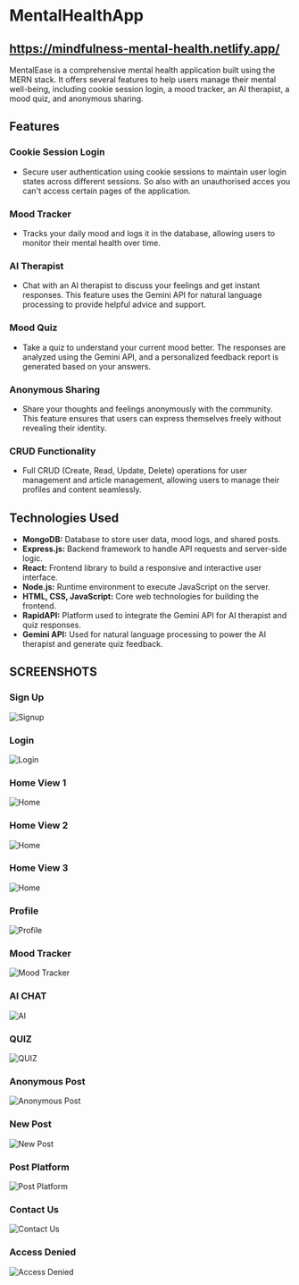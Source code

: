 # MentalHealthApp  

## https://mindfulness-mental-health.netlify.app/

MentalEase is a comprehensive mental health application built using the MERN stack. It offers several features to help users manage their mental well-being, including cookie session login, a mood tracker, an AI therapist, a mood quiz, and anonymous sharing.

## Features

### Cookie Session Login
- Secure user authentication using cookie sessions to maintain user login states across different sessions. So also with an unauthorised acces you can't access certain pages of the application. 

### Mood Tracker
- Tracks your daily mood and logs it in the database, allowing users to monitor their mental health over time.

### AI Therapist
- Chat with an AI therapist to discuss your feelings and get instant responses. This feature uses the Gemini API for natural language processing to provide helpful advice and support.

### Mood Quiz
- Take a quiz to understand your current mood better. The responses are analyzed using the Gemini API, and a personalized feedback report is generated based on your answers.

### Anonymous Sharing
- Share your thoughts and feelings anonymously with the community. This feature ensures that users can express themselves freely without revealing their identity.

### CRUD Functionality
- Full CRUD (Create, Read, Update, Delete) operations for user management and article management, allowing users to manage their profiles and content seamlessly.

## Technologies Used

- **MongoDB:** Database to store user data, mood logs, and shared posts.
- **Express.js:** Backend framework to handle API requests and server-side logic.
- **React:** Frontend library to build a responsive and interactive user interface.
- **Node.js:** Runtime environment to execute JavaScript on the server.
- **HTML, CSS, JavaScript:** Core web technologies for building the frontend.
- **RapidAPI:** Platform used to integrate the Gemini API for AI therapist and quiz responses.
- **Gemini API:** Used for natural language processing to power the AI therapist and generate quiz feedback.

## SCREENSHOTS

### Sign Up
![Signup](./Screenshots/Signup.png)

### Login
![Login](./Screenshots/Signin.png)

### Home View 1
![Home](./Screenshots/Home1.png)

### Home View 2
![Home](./Screenshots/Home2.png)

### Home View 3
![Home](./Screenshots/Home3.png)

### Profile
![Profile](./Screenshots/Profile.png)

### Mood Tracker
![Mood Tracker](./Screenshots/Screenshot%202024-11-30%20213017.png)

### AI CHAT
![AI](./Screenshots/ChatAI.png)

### QUIZ
![QUIZ](./Screenshots/Quiz.png)

### Anonymous Post
![Anonymous Post](./Screenshots/AnonymusPost.png)

### New Post
![New Post](./Screenshots/NewPost.png.png)

### Post Platform
![Post Platform](./Screenshots/Postplat.png)

### Contact Us
![Contact Us](./Screenshots/ContactUsform.png)

### Access Denied
![Access Denied](./Screenshots/Accessdenied.png)

